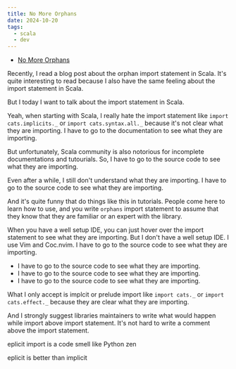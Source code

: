 ```yaml
---
title: No More Orphans
date: 2024-10-20
tags:
  - scala
  - dev
---
```


- [No More Orphans](https://blog.7mind.io/no-more-orphans)

Recently, I read a blog post about the orphan import statement in Scala. It's quite interesting to read because I also have the same feeling about the import statement in Scala.

But I today I want to talk about the import statement in Scala.

Yeah, when starting with Scala, I really hate the import statement like `import cats.implicits._` or `import cats.syntax.all._` because it's not clear what they are importing. I have to go to the documentation to see what they are importing.

But unfortunately, Scala community is also notorious for incomplete documentations and tutourials. So, I have to go to the source code to see what they are importing.

Even after a while, I still don't understand what they are importing. I have to go to the source code to see what they are importing.

And it's quite funny that do things like this in tutorials. People come here to learn how to use, and you write `orphans` import statement to assume that they know that they are familiar or an expert with the library.

When you have a well setup IDE, you can just hover over the import statement to see what they are importing. But I don't have a well setup IDE. I use Vim and Coc.nvim. I have to go to the source code to see what they are importing.

- I have to go to the source code to see what they are importing.
- I have to go to the source code to see what they are importing.
- I have to go to the source code to see what they are importing.

What I only accept is implcit or prelude import like `import cats._` or `import cats.effect._` because they are clear what they are importing.

And I strongly suggest libraries maintainers to write what would happen while import above import statement. It's not hard to write a comment above the import statement.

eplicit import is a code smell like Python zen

eplicit is better than implicit
